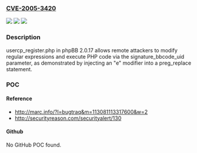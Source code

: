 ### [CVE-2005-3420](https://cve.mitre.org/cgi-bin/cvename.cgi?name=CVE-2005-3420)
![](https://img.shields.io/static/v1?label=Product&message=n%2Fa&color=blue)
![](https://img.shields.io/static/v1?label=Version&message=n%2Fa&color=blue)
![](https://img.shields.io/static/v1?label=Vulnerability&message=n%2Fa&color=brighgreen)

### Description

usercp_register.php in phpBB 2.0.17 allows remote attackers to modify regular expressions and execute PHP code via the signature_bbcode_uid parameter, as demonstrated by injecting an "e" modifier into a preg_replace statement.

### POC

#### Reference
- http://marc.info/?l=bugtraq&m=113081113317600&w=2
- http://securityreason.com/securityalert/130

#### Github
No GitHub POC found.

